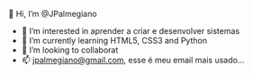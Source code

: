  👋 Hi, I’m @JPalmegiano
-   👀 I’m interested in  aprender a criar e desenvolver sistemas 
- 🌱 I’m currently learning  HTML5, CSS3 and Python
- 💞️ I’m looking to collaborat 
- 📫 jpalmegiano@gmail.com, esse é meu email mais usado...
